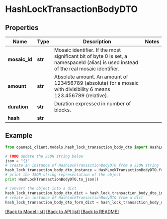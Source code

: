 # HashLockTransactionBodyDTO


## Properties

Name | Type | Description | Notes
------------ | ------------- | ------------- | -------------
**mosaic_id** | **str** | Mosaic identifier. If the most significant bit of byte 0 is set, a namespaceId (alias) is used instead of the real mosaic identifier.  | 
**amount** | **str** | Absolute amount. An amount of 123456789 (absolute) for a mosaic with divisibility 6 means 123.456789 (relative). | 
**duration** | **str** | Duration expressed in number of blocks. | 
**hash** | **str** |  | 

## Example

```python
from openapi_client.models.hash_lock_transaction_body_dto import HashLockTransactionBodyDTO

# TODO update the JSON string below
json = "{}"
# create an instance of HashLockTransactionBodyDTO from a JSON string
hash_lock_transaction_body_dto_instance = HashLockTransactionBodyDTO.from_json(json)
# print the JSON string representation of the object
print HashLockTransactionBodyDTO.to_json()

# convert the object into a dict
hash_lock_transaction_body_dto_dict = hash_lock_transaction_body_dto_instance.to_dict()
# create an instance of HashLockTransactionBodyDTO from a dict
hash_lock_transaction_body_dto_form_dict = hash_lock_transaction_body_dto.from_dict(hash_lock_transaction_body_dto_dict)
```
[[Back to Model list]](../README.md#documentation-for-models) [[Back to API list]](../README.md#documentation-for-api-endpoints) [[Back to README]](../README.md)


